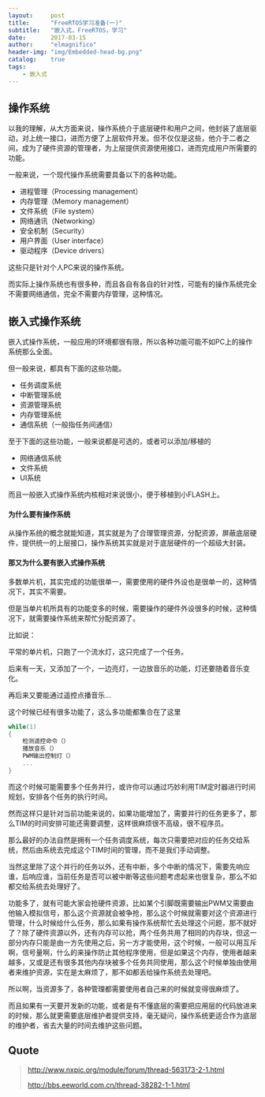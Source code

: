 ```yaml
---
layout:     post
title:      "FreeRTOS学习准备(一)"
subtitle:   "嵌入式，FreeRTOS，学习"
date:       2017-03-15
author:     "elmagnifico"
header-img: "img/Embedded-head-bg.png"
catalog:    true
tags:
    - 嵌入式
---
```


## 操作系统

以我的理解，从大方面来说，操作系统介于底层硬件和用户之间，他封装了底层驱动，对上统一接口，进而方便了上层软件开发。但不仅仅是这些，他介于二者之间，成为了硬件资源的管理者，为上层提供资源使用接口，进而完成用户所需要的功能。

一般来说，一个现代操作系统需要具备以下的各种功能。

- 进程管理（Processing management）
- 内存管理（Memory management）
- 文件系统（File system）
- 网络通讯（Networking）
- 安全机制（Security）
- 用户界面（User interface）
- 驱动程序（Device drivers）

这些只是针对个人PC来说的操作系统。

而实际上操作系统也有很多种，而且各自有各自的针对性，可能有的操作系统完全不需要网络通信，完全不需要内存管理，这种情况。

## 嵌入式操作系统

嵌入式操作系统，一般应用的环境都很有限，所以各种功能可能不如PC上的操作系统那么全面。

但一般来说，都具有下面的这些功能。

- 任务调度系统
- 中断管理系统
- 资源管理系统
- 内存管理系统
- 通信系统（一般指任务间通信）

至于下面的这些功能，一般来说都是可选的，或者可以添加/移植的

- 网络通信系统
- 文件系统
- UI系统

而且一般嵌入式操作系统内核相对来说很小，便于移植到小FLASH上。

#### 为什么要有操作系统

从操作系统的概念就能知道，其实就是为了合理管理资源，分配资源，屏蔽底层硬件，提供统一的上层接口，操作系统其实就是对于底层硬件的一个超级大封装。

#### 那又为什么要有嵌入式操作系统

多数单片机，其实完成的功能很单一，需要使用的硬件外设也是很单一的，这种情况下，其实不需要。

但是当单片机所具有的功能变多的时候，需要操作的硬件外设很多的时候，这种情况下，就需要操作系统来帮忙分配资源了。

比如说：

平常的单片机，只跑了一个流水灯，这只完成了一个任务。

后来有一天，又添加了一个，一边亮灯，一边放音乐的功能，灯还要随着音乐变化。

再后来又要能通过遥控点播音乐...

这个时候已经有很多功能了，这么多功能都集合在了这里

```c
while(1)
{
	检测遥控命令（）
	播放音乐（）
	PWM输出控制灯（）
	...
}
```

而这个时候可能需要多个任务并行，或许你可以通过巧妙利用TIM定时器进行时间规划，安排各个任务的执行时间。

然而这样只是针对当前功能来说的，如果功能增加了，需要并行的任务更多了，那么TIM的时间安排可能还需要调整，这样很麻烦很不高级，很不程序员。

那么最好的办法自然是拥有一个任务调度系统，每次只需要把对应的任务交给系统，然后由系统去完成这个TIM时间的管理，而不是我们手动调整。

当然这里除了这个并行的任务以外，还有中断，多个中断的情况下，需要先响应谁，后响应谁，当前任务是否可以被中断等这些问题考虑起来也很复杂，那么不如都交给系统去处理好了。

功能多了，就有可能大家会抢硬件资源，比如某个引脚既需要输出PWM又需要由他输入模拟信号，那么这个资源就会被争抢，那么这个时候就需要对这个资源进行管理，什么时候给什么任务，那么如果有操作系统帮忙去处理这个问题，那不就好了？除了硬件资源以外，还有内存可以抢，两个任务共用了相同的内存块，但这一部分内存只能是由一方先使用之后，另一方才能使用，这个时候，一般可以用互斥啊，信号量啊，什么的来操作防止其他程序使用，但是如果这个内存，使用者越来越多，又或是还有很多其他内存块被多个任务共同使用，那么这个时候单独由使用者来维护资源，实在是太麻烦了，那不如都丢给操作系统去处理吧。

所以啊，当资源多了，各种管理都需要使用者自己来的时候就变得很麻烦了。

而且如果有一天要开发新的功能，或者是有不懂底层的需要把应用层的代码放进来的时候，那么就更需要底层维护者提供支持，毫无疑问，操作系统更适合作为底层的维护者，省去大量的时间去维护这些问题。

## Quote

> http://www.nxpic.org/module/forum/thread-563173-2-1.html
> 
> http://bbs.eeworld.com.cn/thread-38282-1-1.html

